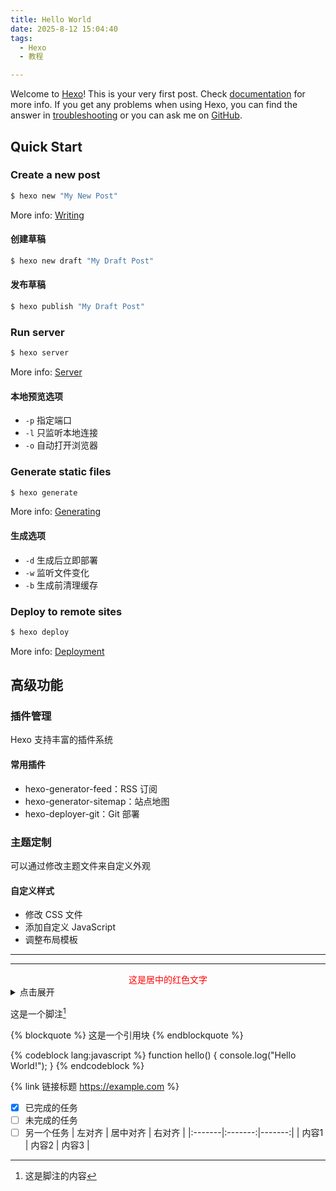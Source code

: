 ```yaml
---
title: Hello World
date: 2025-8-12 15:04:40
tags:
  - Hexo
  - 教程

---
```

Welcome to [Hexo](https://hexo.io/)! This is your very first post. Check [documentation](https://hexo.io/docs/) for more info. If you get any problems when using Hexo, you can find the answer in [troubleshooting](https://hexo.io/docs/troubleshooting.html) or you can ask me on [GitHub](https://github.com/hexojs/hexo/issues).

## Quick Start

### Create a new post

``` bash
$ hexo new "My New Post"
```

More info: [Writing](https://hexo.io/docs/writing.html)

#### 创建草稿
``` bash
$ hexo new draft "My Draft Post"
```

#### 发布草稿
``` bash
$ hexo publish "My Draft Post"
```

### Run server

``` bash
$ hexo server
```

More info: [Server](https://hexo.io/docs/server.html)

#### 本地预览选项
- `-p` 指定端口
- `-l` 只监听本地连接
- `-o` 自动打开浏览器

### Generate static files

``` bash
$ hexo generate
```

More info: [Generating](https://hexo.io/docs/generating.html)

#### 生成选项
- `-d` 生成后立即部署
- `-w` 监听文件变化
- `-b` 生成前清理缓存

### Deploy to remote sites

``` bash
$ hexo deploy
```

More info: [Deployment](https://hexo.io/docs/one-command-deployment.html)

## 高级功能

### 插件管理
Hexo 支持丰富的插件系统

#### 常用插件
- hexo-generator-feed：RSS 订阅
- hexo-generator-sitemap：站点地图
- hexo-deployer-git：Git 部署

### 主题定制
可以通过修改主题文件来自定义外观

#### 自定义样式
- 修改 CSS 文件
- 添加自定义 JavaScript
- 调整布局模板


---

---

<div style="text-align: center; color: red;">
这是居中的红色文字
</div>


<details>
<summary>点击展开</summary>
这里是隐藏的内容
</details>

这是一个脚注[^1]

[^1]: 这是脚注的内容

{% blockquote %}
这是一个引用块
{% endblockquote %}

{% codeblock lang:javascript %}
function hello() {
    console.log("Hello World!");
}
{% endcodeblock %}

{% link 链接标题 https://example.com %}


- [x] 已完成的任务
- [ ] 未完成的任务
- [ ] 另一个任务
| 左对齐 | 居中对齐 | 右对齐 |
|:-------|:-------:|-------:|
| 内容1  |  内容2  |  内容3 |